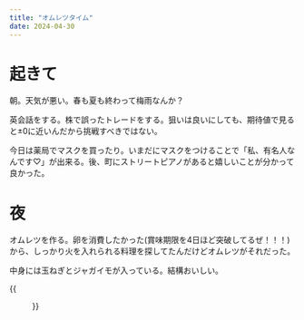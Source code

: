 ```yaml
---
title: "オムレツタイム"
date: 2024-04-30
---
```



# 起きて
朝。天気が悪い。春も夏も終わって梅雨なんか？

英会話をする。株で誤ったトレードをする。狙いは良いにしても、期待値で見ると±0に近いんだから挑戦すべきではない。

今日は薬局でマスクを買ったり。いまだにマスクをつけることで「私、有名人なんです♡」が出来る。後、町にストリートピアノがあると嬉しいことが分かって良かった。

# 夜
オムレツを作る。卵を消費したかった(賞味期限を4日ほど突破してるぜ！！！)から、しっかり火を入れられる料理を探してたんだけどオムレツがそれだった。

中身には玉ねぎとジャガイモが入っている。結構おいしい。

{{<figure src="/media/2024-04-30-dinner.jpg" alt="dinner">}}

